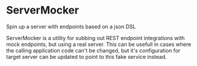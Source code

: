 # ServerMocker

Spin up a server with endpoints based on a json DSL

ServerMocker is a utility for subbing out REST endpoint integrations with mock endpoints, but using a real server.
This can be usefull in cases where the calling application code can't be changed, 
but it's configuration for target server can be updated to point to this fake service instead.
